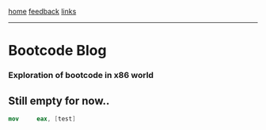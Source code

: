[home](/) [feedback](/feedback) [links](/links)

-----------------------------------------------------------------------------

# Bootcode Blog
### Exploration of bootcode in x86 world
## Still empty for now..

```nasm
mov 	eax, [test]
```

